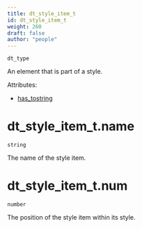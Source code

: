 ```yaml
---
title: dt_style_item_t
id: dt_style_item_t
weight: 260
draft: false
author: "people"
---
```


`dt_type`

An element that is part of a style.

Attributes:

* [has_tostring](../attributes#has_tostring)

# dt_style_item_t.name

`string`

The name of the style item.

# dt_style_item_t.num

`number`

The position of the style item within its style.

